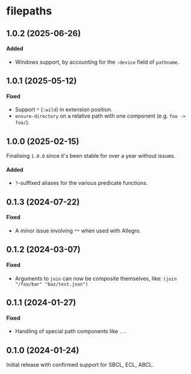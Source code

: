 # filepaths

## 1.0.2 (2025-06-26)

#### Added

- Windows support, by accounting for the `:device` field of `pathname`.

## 1.0.1 (2025-05-12)

#### Fixed

- Support `*` (`:wild`) in extension position.
- `ensure-directory` on a relative path with one component (e.g. `foo -> foo/`).

## 1.0.0 (2025-02-15)

Finalising `1.0.0` since it's been stable for over a year without issues.

#### Added

- `?`-suffixed aliases for the various predicate functions.

## 0.1.3 (2024-07-22)

#### Fixed

- A minor issue involving `**` when used with Allegro.

## 0.1.2 (2024-03-07)

#### Fixed

- Arguments to `join` can now be composite themselves, like: `(join "/foo/bar" "baz/test.json")`

## 0.1.1 (2024-01-27)

#### Fixed

- Handling of special path components like `..`.

## 0.1.0 (2024-01-24)

Initial release with confirmed support for SBCL, ECL, ABCL.

